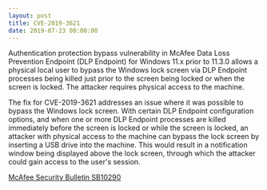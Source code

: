 ```yaml
---
layout: post
title: CVE-2019-3621
date: 2019-07-23 00:00:00
---
```


Authentication protection bypass vulnerability in McAfee Data Loss Prevention Endpoint (DLP Endpoint) for Windows 11.x prior to 11.3.0 allows a physical local user to bypass the Windows lock screen via DLP Endpoint processes being killed just prior to the screen being locked or when the screen is locked. The attacker requires physical access to the machine.

The fix for CVE-2019-3621 addresses an issue where it was possible to bypass the Windows lock screen. With certain DLP Endpoint configuration options, and when one or more DLP Endpoint processes are killed immediately before the screen is locked or while the screen is locked, an attacker with physical access to the machine can bypass the lock screen by inserting a USB drive into the machine. This would result in a notification window being displayed above the lock screen, through which the attacker could gain access to the user's session.

[McAfee Security Bulletin SB10290](https://kc.mcafee.com/corporate/index?page=content&id=SB10290)